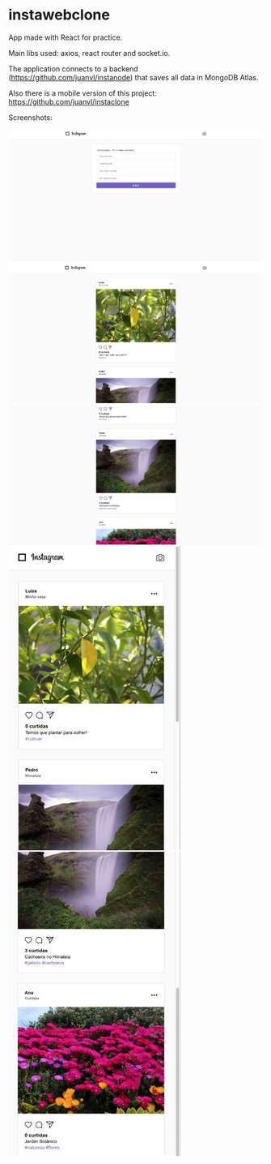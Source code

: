 # instawebclone
App made with React for practice.

Main libs used: axios, react router and socket.io.

The application connects to a backend (https://github.com/juanvl/instanode) that saves all data in MongoDB Atlas.

Also there is a mobile version of this project: https://github.com/juanvl/instaclone

Screenshots:

<div>
  <img src="./preview/new-post.png" />
  <img src="./preview/feed1.png" />
  <img src="./preview/feed2.png" />
  <img src="./preview/feed1-responsive.png" width="340" height="600" />
  <img src="./preview/feed2-responsive.png" width="340" height="600" />
</div>

